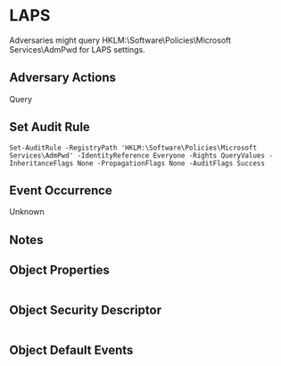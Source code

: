 # LAPS

Adversaries might query HKLM:\Software\Policies\Microsoft Services\AdmPwd for LAPS settings.

## Adversary Actions

Query

## Set Audit Rule

```
Set-AuditRule -RegistryPath 'HKLM:\Software\Policies\Microsoft Services\AdmPwd' -IdentityReference Everyone -Rights QueryValues -InheritanceFlags None -PropagationFlags None -AuditFlags Success
```

## Event Occurrence

Unknown

## Notes


## Object Properties

```

```

## Object Security Descriptor

```

```

## Object Default Events